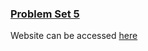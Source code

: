 ### [Problem Set 5](https://docs.cs50.net/2019/x/psets/5/index.html)
Website can be accessed [here](https://praful932.cs50.site)
